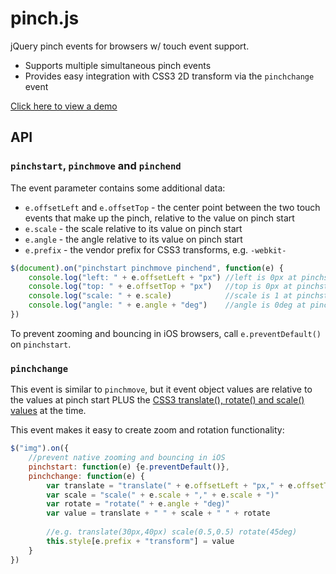 # pinch.js

jQuery pinch events for browsers w/ touch event support.

- Supports multiple simultaneous pinch events
- Provides easy integration with CSS3 2D transform via the `pinchchange` event

[Click here to view a demo](http://lhorie.github.com/pinch.js/)

## API

### `pinchstart`, `pinchmove` and `pinchend`

The event parameter contains some additional data:

- `e.offsetLeft` and `e.offsetTop` - the center point between the two touch events that make up the pinch, relative to the value on pinch start
- `e.scale` - the scale relative to its value on pinch start
- `e.angle` - the angle relative to its value on pinch start
- `e.prefix` - the vendor prefix for CSS3 transforms, e.g. `-webkit-`

```javascript
$(document).on("pinchstart pinchmove pinchend", function(e) {
	console.log("left: " + e.offsetLeft + "px")	//left is 0px at pinchstart
	console.log("top: " + e.offsetTop + "px")	//top is 0px at pinchstart
	console.log("scale: " + e.scale)			//scale is 1 at pinchstart
	console.log("angle: " + e.angle + "deg")	//angle is 0deg at pinchstart
})
```

To prevent zooming and bouncing in iOS browsers, call `e.preventDefault()` on `pinchstart`.

### `pinchchange`

This event is similar to `pinchmove`, but it event object values are relative to the values at pinch start PLUS the
[CSS3 translate(), rotate() and scale() values](http://www.w3.org/TR/2012/WD-css3-transforms-20120911/#transform-functions) at the time.

This event makes it easy to create zoom and rotation functionality:

```javascript
$("img").on({
	//prevent native zooming and bouncing in iOS
	pinchstart: function(e) {e.preventDefault()},
	pinchchange: function(e) {
		var translate = "translate(" + e.offsetLeft + "px," + e.offsetTop + "px)"
		var scale = "scale(" + e.scale + "," + e.scale + ")"
		var rotate = "rotate(" + e.angle + "deg)"
		var value = translate + " " + scale + " " + rotate
		
		//e.g. translate(30px,40px) scale(0.5,0.5) rotate(45deg)
		this.style[e.prefix + "transform"] = value
	}
})
```

